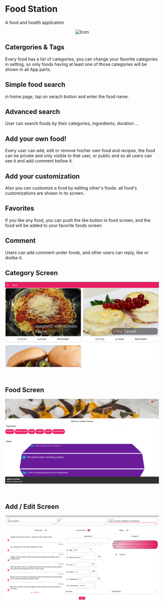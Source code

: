 # Food Station
A food and health application

<div align="center">
  <a>
    <img src="screenShots/icon.png" alt="Icon" width="80" height="80">
  </a>
</div>

## Catergories & Tags

  Every food has a list of categories,
  you can change your favorite categories in setting,
  so only foods having at least one of those categories will be shown in all App parts.


  
## Simple food search

  in home page, tap on serach button and enter the food name.


  
## Advanced search

  User can search foods by their categories, ingredients, duration ...


  
## Add your own food!

  Every user can add, edit or remove his/her own food and recipes,
  the food can be private and only visible to that user,
  or public and so all users can see it and add comment bellow it.


## Add your customization
  Also you can customize a food by editing other's foods.
  all food's customizations are shown in its screen.


## Favorites

  If you like any food, you can push the like button in food screen,
  and the food will be added to your favorite foods screen


## Comment
  Users can add comment under foods,
  and other users can reply, like or dislike it.
  
<!---
<p>&nbsp;</p>

## Built With
* [![Qt][Qt.com]][Qt-url]
* [![C++][C++.com]][C++-url]

<p>&nbsp;</p>

--->

## Category Screen
[![Home Screen Shot][Home]][Home]

<p>&nbsp;</p>

## Food Screen
[![Login Screen Shot][Login]][Login]

<p>&nbsp;</p>
  
## Add / Edit Screen
[![Game Screen Shot][Game]][Game]



<!---
## Game rules:
This game is a modified 2P chess with all chess rules plus some features:

<p>&nbsp;</p>

### Winner:
If game ends by checkmate or stalemate, winner is player who has more scores,
but if a player presses Surrend, other player wins.

<p>&nbsp;</p>

### Score:
Score is the key to win in this game, some movement have score:
- Hit: Pawn-> +3 , Queen-> +15 , others-> +8 (you can't hit the king!)
- Pawn pass away half of board: +3 
- Check enemy king: +10
- Checkmate: +50
- Extra move: if you have 30 scores, you can make an extra move!

<p>&nbsp;</p>

### Negative score:
Some works increases your negative score , if your negative score reachs 15 , you will have a random move on a random piece.
- Undo: return last moved piece and adds 5 negative scores
- Touch piece: if you choose a moveable piece and reselct in this turn, you'll get 5 negative scores 

<p>&nbsp;</p>

### Important notes
- Game has auto save and you can continue crashed or closed games
- Negative scores won't be saved in file
- For game name, if a file exists with the same name, file will be overwriten
- In promotion, if you don't choose any chessman, game will crash, but you can continue game by laoding it
- Canceling game will delete save file and restarting will clear move history in file
- Saved Files with free spaces or unreadable moves, won't be opened
 
<p>&nbsp;</p>

 
## Load Game
[![Load Screen Shot][Load]][Load]

<p>&nbsp;</p>

## Promotion Dialog
[![Promotion Screen Shot][Promotion]][Promotion]

--->

[Home]: screenShots/catScreen.png
[Login]: screenShots/foodScreen.png
[Load]: screenShots/edit.png
[Game]: screenShots/edit.png
[Promotion]: Images/ScreenShots/promotion.PNG

[Qt-url]: https://www.qt.io/
[Qt.com]: https://img.shields.io/badge/qt-35495E?style=for-the-badge&logo=qt&logoColor=4FC08D
[C++-url]: https://cplusplus.com/
[C++.com]: https://img.shields.io/badge/C++-0769AD?style=for-the-badge&logo=cplusplus&logoColor=white
